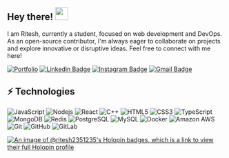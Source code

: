## Hey there! <img src="https://raw.githubusercontent.com/aemmadi/aemmadi/master/wave.gif" width="30">

I am Ritesh, currently a student, focused on web development and DevOps. As an open-source contributor, I'm always eager to collaborate on projects and explore innovative or disruptive ideas. Feel free to connect with me here! 

[![Portfolio](https://img.shields.io/badge/-riteshhiremath.com-black?style=flat-square&&logoColor=white&link=https://www.riteshhiremath.com)](www.riteshhiremath.com)
[![Linkedin Badge](https://img.shields.io/badge/-riteshhiremath-blue?style=flat-square&logo=Linkedin&logoColor=white&link=https://www.linkedin.com/in/ritesh-hiremath-692904222)](www.linkedin.com/in/ritesh-hiremath-692904222)
[![Instagram Badge](https://img.shields.io/badge/-_riteshhiremath-purple?style=flat-square&logo=instagram&logoColor=white&link=https://instagram.com/_riteshhiremath/)](https://instagram.com/_riteshhiremath)
[![Gmail Badge](https://img.shields.io/badge/-riteshhiremath6@gmail.com-c14438?style=flat-square&logo=Gmail&logoColor=white&link=mailto:riteshhiremath6@gmail.com)](mailto:riteshhiremath6@gmail.com)

## ⚡ Technologies

![JavaScript](https://img.shields.io/badge/-JavaScript-black?style=flat-square&logo=javascript)
![Nodejs](https://img.shields.io/badge/-Nodejs-black?style=flat-square&logo=Node.js)
![React](https://img.shields.io/badge/-React-black?style=flat-square&logo=react)
![C++](https://img.shields.io/badge/-C++-00599C?style=flat-square&logo=c)
![HTML5](https://img.shields.io/badge/-HTML5-E34F26?style=flat-square&logo=html5&logoColor=white)
![CSS3](https://img.shields.io/badge/-CSS3-1572B6?style=flat-square&logo=css3)
![TypeScript](https://img.shields.io/badge/-TypeScript-007ACC?style=flat-square&logo=typescript)
![MongoDB](https://img.shields.io/badge/-MongoDB-black?style=flat-square&logo=mongodb)
![Redis](https://img.shields.io/badge/-Redis-black?style=flat-square&logo=Redis)
![PostgreSQL](https://img.shields.io/badge/-PostgreSQL-336791?style=flat-square&logo=postgresql)
![MySQL](https://img.shields.io/badge/-MySQL-black?style=flat-square&logo=mysql)
![Docker](https://img.shields.io/badge/-Docker-black?style=flat-square&logo=docker)
![Amazon AWS](https://img.shields.io/badge/Amazon%20AWS-232F3E?style=flat-square&logo=amazon-aws)
![Git](https://img.shields.io/badge/-Git-black?style=flat-square&logo=git)
![GitHub](https://img.shields.io/badge/-GitHub-181717?style=flat-square&logo=github)
![GitLab](https://img.shields.io/badge/-GitLab-FCA121?style=flat-square&logo=gitlab)


[![An image of @ritesh2351235's Holopin badges, which is a link to view their full Holopin profile](https://holopin.me/ritesh2351235)](https://holopin.io/@ritesh2351235)

